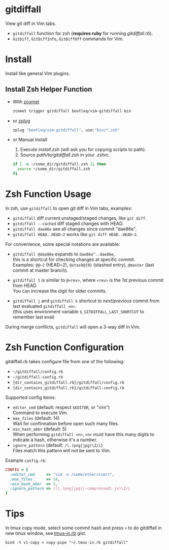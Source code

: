 gitdiffall
==========

View git diff in Vim tabs.

- `gitdiffall` function for zsh (**requires ruby** for running _gitdiffall.rb_).
- `GitDiff`, `GitDiffInfo`, `GitDiffOff` commands for Vim.


Install
=======

Install like general Vim plugins.


## Install Zsh Helper Function

- With [zcomet][]

  ```zsh
  zcomet trigger gitdiffall bootleq/vim-gitdiffall bin
  ```

- or [zplug][]

  ```zsh
  zplug "bootleq/vim-gitdiffall", use:"bin/*.zsh"
  ```

- or Manual install

  1. Execute _install.zsh_ (will ask you for copying scripts to path).
  2. Source _path/to/gitdiffall.zsh_ in your _.zshrc_.

  ```zsh
  if [ -e ~/some_dir/gitdiffall.zsh ]; then
    source ~/some_dir/gitdiffall.zsh
  fi
  ```


Zsh Function Usage
==================

In zsh, use `gitdiffall` to open git diff in Vim tabs, examples:

- `gitdiffall`  diff current unstaged/staged changes, like `git diff`.
- `gitdiffall --cached` diff staged changes with HEAD.
- `gitdiffall dae86e` see all changes since commit "dae86e".
- `gitdiffall HEAD..HEAD~2` works like `git diff HEAD..HEAD~2`.

For convenience, some special notations are available:

- `gitdiffall @dae86e` expands to `dae86e^..dae86e`,  
  this is a shortcut for checking changes at specific commit.  
  Examples: `@@~2` (HEAD~2), `@stash@{0}` (stashed entry), `@master` (last commit at master branch).

- `gitdiffall 1`  is similar to `@<rev>`, where `<rev>` is the *1*st previous commit from HEAD.  
  You can increase the digit for older commits.

- `gitdiffall j` and `gitdiffall k` shortcut to _next_/_previous_ commit from last evaluated `gitdiffall <n>`.  
  (this uses environment variable `$_GITDIFFALL_LAST_SHORTCUT` to remember last eval)

During merge conflicts, `gitdiffall` will open a 3-way diff in Vim.


Zsh Function Configuration
==========================

gitdiffall.rb takes configure file from one of the following:

- `~/gitdiffall/config.rb`
- `~/gitdiffall-config.rb`
- `{dir_contains_gitdiffall.rb}/gitdiffall/config.rb`
- `{dir_contains_gitdiffall.rb}/gitdiffall-config.rb`

Supported config items:

- `editor_cmd` (default: respect `$EDITOR`, or "vim")  
  Command to execute Vim.
- `max_files` (default: 14)  
  Wait for confirmation before open such many files.
- `min_hash_abbr` (default: 5)  
  When performing `gitdiffall <n>`,
  `<n>` must have this many digits to indicate a hash,
  otherwise it's a number.
- `ignore_pattern` (default: `/\.(png|jpg)\Z/i`)  
  Files match this pattern will not be sent to Vim.

Example `config.rb`:

```ruby
CONFIG = {
  :editor_cmd     => "vim -u /some/other/vimrc",
  :max_files      => 14,
  :min_hash_abbr  => 5,
  :ignore_pattern => /(\.(png|jpg)|-compressed\.js)\Z/i
}
```


Tips
====

In tmux copy mode, select some commit hash and press `>` to do gitdiffall in
new tmux window, see [tmux-in.rb][] gist.

```
bind -t vi-copy > copy-pipe "~/.tmux-in.rb gitdiffall"
```



[tmux-in.rb]: https://gist.github.com/bootleq/786cb41a8072e537467e
[zplug]: http://zplug.sh/
[zcomet]: https://github.com/agkozak/zcomet
